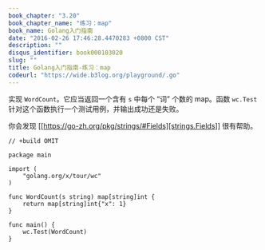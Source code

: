 ```yaml
---
book_chapter: "3.20"
book_chapter_name: "练习：map"
book_name: Golang入门指南
date: "2016-02-26 17:46:28.4470283 +0800 CST"
description: ""
disqus_identifier: book000103020
slug: ""
title: Golang入门指南-练习：map
codeurl: "https://wide.b3log.org/playground/.go"
---
```





实现 `WordCount`。它应当返回一个含有 `s` 中每个 “词” 个数的 map。函数 `wc.Test` 针对这个函数执行一个测试用例，并输出成功还是失败。

你会发现 [[https://go-zh.org/pkg/strings/#Fields][strings.Fields]] 很有帮助。

```
// +build OMIT

package main

import (
	"golang.org/x/tour/wc"
)

func WordCount(s string) map[string]int {
	return map[string]int{"x": 1}
}

func main() {
	wc.Test(WordCount)
}

```

